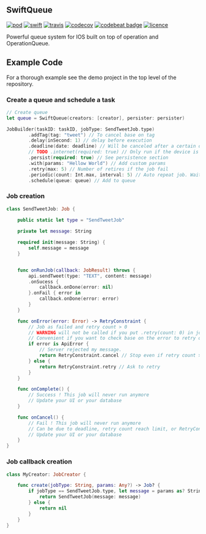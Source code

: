 ## SwiftQueue
[![pod](https://img.shields.io/cocoapods/v/SwiftQueue.svg?style=flat)](https://github.com/lucas34/SwiftQueue)
[![swift](https://img.shields.io/badge/Swift-3.0-orange.svg?style=flat)](https://swift.org)
[![travis](https://travis-ci.org/lucas34/SwiftQueue.svg?branch=master)](https://travis-ci.org/lucas34/SwiftQueue)
[![codecov](https://codecov.io/gh/lucas34/SwiftQ/branch/master/graph/badge.svg)](https://codecov.io/gh/lucas34/SwiftQueue)
[![codebeat badge](https://codebeat.co/badges/4ac05b9d-fefa-4be3-a38f-f58a4b5698cd)](https://codebeat.co/projects/github-com-lucas34-swiftq-master)
[![licence](https://img.shields.io/badge/License-MIT-blue.svg?style=flat)](https://tldrlegal.com/license/mit-license)
    
Powerful queue system for IOS built on top of operation and OperationQueue.

## Example Code
For a thorough example see the demo project in the top level of the repository.

### Create a queue and schedule a task
```swift
// Create queue
let queue = SwiftQueue(creators: [creator], persister: persister)

JobBuilder(taskID: taskID, jobType: SendTweetJob.type)
        .addTag(tag: "tweet") // To cancel base on tag
        .delay(inSecond: 1) // delay before execution
        .deadline(date: deadline) // Will be canceled after a certain date
        // TODO .internet(required: true) // Only run if the device is connected.
        .persist(required: true) // See persistence section
        .with(params: "Hellow World") // Add custom params
        .retry(max: 5) // Number of retires if the job fail
        .periodic(count: Int.max, interval: 5) // Auto repeat job. Wait 5 seconds between each run
        .schedule(queue: queue) // Add to queue
```

### Job creation
```swift
class SendTweetJob: Job {
    
    public static let type = "SendTweetJob"    

    private let message: String

    required init(message: String) {
        self.message = message
    }


    func onRunJob(callback: JobResult) throws {
        api.sendTweet(type: "TEXT", content: message)
        .onSucess {
            callback.onDone(error: nil)
        }.onFail { error in
            callback.onDone(error: error)
        }
    }

    func onError(error: Error) -> RetryConstraint {
        // Job as failed and retry count > 0
        // WARNING will not be called if you put .retry(count: 0) in job builder
        // Convenient if you want to check base on the error to retry or not
        if error is ApiError {
            // Server rejected my message.
            return RetryConstraint.cancel // Stop even if retry count > 0
        } else {
            return RetryConstraint.retry // Ask to retry
        }
    }

    func onComplete() {
        // Success ! This job will never run anymore
        // Update your UI or your database
    }

    func onCancel() {
        // Fail ! This job will never run anymore
        // Can be due to deadline, retry count reach limit, or RetryConstraint.cancel
        // Update your UI or your database
    }
}
```

### Job callback creation
```swift
class MyCreator: JobCreator {

    func create(jobType: String, params: Any?) -> Job? {
        if jobType == SendTweetJob.type, let message = params as? String  {
            return SendTweetJob(message: message)
        } else {
            return nil
        }
    }
}
```